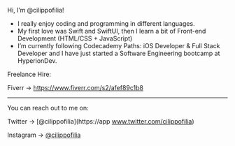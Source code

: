 Hi, I’m @cilippofilia!

- I really enjoy coding and programming in different languages.
- My first love was Swift and SwiftUI, then I learn a bit of Front-end Development (HTML/CSS + JavaScript)
- I’m currently following Codecademy Paths: iOS Developer & Full Stack Developer and I have just started a Software Engineering bootcamp at HyperionDev.


Freelance Hire:

Fiverr    -> https://www.fiverr.com/s2/afef89c1b8

---

You can reach out to me on:

Twitter   -> [@cilippofilia](https://app www.twitter.com/cilippofilia)

Instagram -> [@cilippofilia](https://www.instagram.com/cilippofilia)


<!---
cilippofilia/cilippofilia is a ✨ special ✨ repository because its `README.md` (this file) appears on your GitHub profile.
You can click the Preview link to take a look at your changes.
--->
